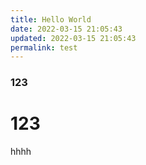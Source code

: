 ```yaml
---
title: Hello World
date: 2022-03-15 21:05:43
updated: 2022-03-15 21:05:43
permalink: test
---
```

### 123
# 123

hhhh
